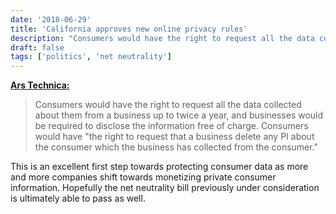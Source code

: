 ```yaml
---
date: '2018-06-29'
title: 'California approves new online privacy rules'
description: "Consumers would have the right to request all the data collected about them from a business up to twice a year, and businesses would be required to disclose the information free of charge. Consumers would have 'the right to request that a business delete any PI about the consumer which the business has collected from the consumer.'"
draft: false
tags: ['politics', 'net neutrality']
---
```


**[Ars Technica:](https://arstechnica.com/?p=1338303)**

> Consumers would have the right to request all the data collected about them from a business up to twice a year, and businesses would be required to disclose the information free of charge. Consumers would have "the right to request that a business delete any PI about the consumer which the business has collected from the consumer."<!-- excerpt -->

This is an excellent first step towards protecting consumer data as more and more companies shift towards monetizing private consumer information. Hopefully the net neutrality bill previously under consideration is ultimately able to pass as well.
